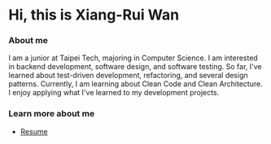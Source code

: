 # Hi, this is Xiang-Rui Wan

### About me

I am a junior at Taipei Tech, majoring in Computer Science. I am interested in backend development, software design, and software testing. So far, I've learned about test-driven development, refactoring, and several design patterns. Currently, I am learning about Clean Code and Clean Architecture. I enjoy applying what I've learned to my development projects.

### Learn more about me

- [Resume](./resume.pdf)
